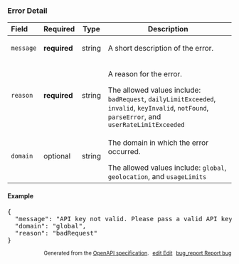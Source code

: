 <!--- This is a generated file, do not edit! -->
<!--- [START maps_http_schema_errordetail] -->
<h3 class="schema-object" id="ErrorDetail">Error Detail</h3>

| Field     | Required     | Type   | Description                                                                                                                                                                                                                                                |
| :-------- | ------------ | ------ | ---------------------------------------------------------------------------------------------------------------------------------------------------------------------------------------------------------------------------------------------------------- |
| `message` | **required** | string | <div class="nonref-property-description"><p>A short description of the error.</p></div>                                                                                                                                                                    |
| `reason`  | **required** | string | <div class="nonref-property-description"><p>A reason for the error.</p><div class="notranslate">The allowed values include: `badRequest`, `dailyLimitExceeded`, `invalid`, `keyInvalid`, `notFound`, `parseError`, and `userRateLimitExceeded`</div></div> |
| `domain`  | optional     | string | <div class="nonref-property-description"><p>The domain in which the error occurred.</p><div class="notranslate">The allowed values include: `global`, `geolocation`, and `usageLimits`</div></div>                                                         |

<h4 class="schema-object-example" id="ErrorDetail-example">Example</h4>

<pre class="notranslate lang-json prettyprint">{
  "message": "API key not valid. Please pass a valid API key.",
  "domain": "global",
  "reason": "badRequest"
}</pre>

<p style="text-align: right; font-size: smaller;">Generated from the <a class="gc-analytics-event" data-category="GMP" data-label="openapi-github" href="https://github.com/googlemaps/openapi-specification" title="Google Maps Platform OpenAPI Specification" class="external">OpenAPI specification</a>.
<a class="gc-analytics-event" data-category="GMP" data-label="openapi-github" style="margin-left: 5px;" href="https://github.com/googlemaps/openapi-specification/blob/main/specification/schema" title="Edit on GitHub"><span class="material-icons">edit</span> Edit</a>
<a class="gc-analytics-event" data-category="GMP" data-label="openapi-github" style="margin-left: 5px;" href="https://github.com/googlemaps/openapi-specification/issues/new?assignees=&labels=type%3A+bug%2C+triage+me&template=bug_report.md&title=[schema] Bug - ErrorDetail" title="File bug for schema on GitHub"><span class="material-icons">bug_report</span> Report bug</a>
</p>

<!--- [END maps_http_schema_errordetail] -->
